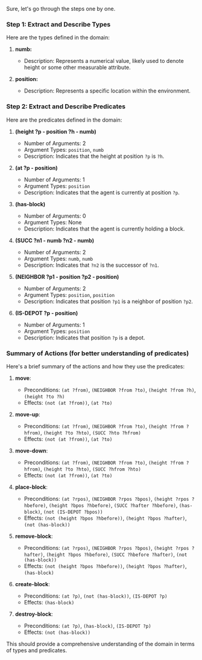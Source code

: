 Sure, let's go through the steps one by one.

### Step 1: Extract and Describe Types
Here are the types defined in the domain:

1. **numb:**
   - Description: Represents a numerical value, likely used to denote height or some other measurable attribute.

2. **position:**
   - Description: Represents a specific location within the environment.

### Step 2: Extract and Describe Predicates
Here are the predicates defined in the domain:

1. **(height ?p - position ?h - numb)**
   - Number of Arguments: 2
   - Argument Types: `position`, `numb`
   - Description: Indicates that the height at position `?p` is `?h`.

2. **(at ?p - position)**
   - Number of Arguments: 1
   - Argument Types: `position`
   - Description: Indicates that the agent is currently at position `?p`.

3. **(has-block)**
   - Number of Arguments: 0
   - Argument Types: None
   - Description: Indicates that the agent is currently holding a block.

4. **(SUCC ?n1 - numb ?n2 - numb)**
   - Number of Arguments: 2
   - Argument Types: `numb`, `numb`
   - Description: Indicates that `?n2` is the successor of `?n1`.

5. **(NEIGHBOR ?p1 - position ?p2 - position)**
   - Number of Arguments: 2
   - Argument Types: `position`, `position`
   - Description: Indicates that position `?p1` is a neighbor of position `?p2`.

6. **(IS-DEPOT ?p - position)**
   - Number of Arguments: 1
   - Argument Types: `position`
   - Description: Indicates that position `?p` is a depot.

### Summary of Actions (for better understanding of predicates)
Here's a brief summary of the actions and how they use the predicates:

1. **move**:
   - Preconditions: `(at ?from)`, `(NEIGHBOR ?from ?to)`, `(height ?from ?h)`, `(height ?to ?h)`
   - Effects: `(not (at ?from))`, `(at ?to)`

2. **move-up**:
   - Preconditions: `(at ?from)`, `(NEIGHBOR ?from ?to)`, `(height ?from ?hfrom)`, `(height ?to ?hto)`, `(SUCC ?hto ?hfrom)`
   - Effects: `(not (at ?from))`, `(at ?to)`

3. **move-down**:
   - Preconditions: `(at ?from)`, `(NEIGHBOR ?from ?to)`, `(height ?from ?hfrom)`, `(height ?to ?hto)`, `(SUCC ?hfrom ?hto)`
   - Effects: `(not (at ?from))`, `(at ?to)`

4. **place-block**:
   - Preconditions: `(at ?rpos)`, `(NEIGHBOR ?rpos ?bpos)`, `(height ?rpos ?hbefore)`, `(height ?bpos ?hbefore)`, `(SUCC ?hafter ?hbefore)`, `(has-block)`, `(not (IS-DEPOT ?bpos))`
   - Effects: `(not (height ?bpos ?hbefore))`, `(height ?bpos ?hafter)`, `(not (has-block))`

5. **remove-block**:
   - Preconditions: `(at ?rpos)`, `(NEIGHBOR ?rpos ?bpos)`, `(height ?rpos ?hafter)`, `(height ?bpos ?hbefore)`, `(SUCC ?hbefore ?hafter)`, `(not (has-block))`
   - Effects: `(not (height ?bpos ?hbefore))`, `(height ?bpos ?hafter)`, `(has-block)`

6. **create-block**:
   - Preconditions: `(at ?p)`, `(not (has-block))`, `(IS-DEPOT ?p)`
   - Effects: `(has-block)`

7. **destroy-block**:
   - Preconditions: `(at ?p)`, `(has-block)`, `(IS-DEPOT ?p)`
   - Effects: `(not (has-block))`

This should provide a comprehensive understanding of the domain in terms of types and predicates.